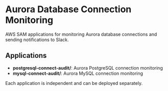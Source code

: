# Aurora Database Connection Monitoring

AWS SAM applications for monitoring Aurora database connections and sending notifications to Slack.

## Applications

- **postgresql-connect-audit/**: Aurora PostgreSQL connection monitoring
- **mysql-connect-audit/**: Aurora MySQL connection monitoring

Each application is independent and can be deployed separately.

